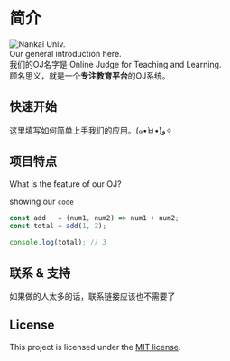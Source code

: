 # 简介
![Nankai Univ.](http://www.nankai.edu.cn/_upload/tpl/00/3f/63/template63/images/logo.png "我是爱南开的")  
Our general introduction here.  
我们的OJ名字是 Online Judge for Teaching and Learning.   
顾名思义，就是一个**专注教育平台**的OJ系统。

## 快速开始
这里填写如何简单上手我们的应用。(๑•̀ㅂ•́)و✧


## 项目特点
What is the feature of our OJ?  

showing our  `code`

```javascript
const add   = (num1, num2) => num1 + num2;
const total = add(1, 2);

console.log(total); // 3
```
## 联系 & 支持
如果做的人太多的话，联系链接应该也不需要了
## License
This project is licensed under the [MIT license](https://github.com/jhildenbiddle/docsify-themeable/blob/master/LICENSE).
<!-- 

[![NPM](https://img.shields.io/npm/v/docsify-themeable.svg?style=flat-square)](https://www.npmjs.com/package/docsify-themeable)
[![Codacy grade](https://img.shields.io/codacy/grade/860d40719cbd4e0f91e145b87ec7c29a.svg?style=flat-square)](https://www.codacy.com/app/jhildenbiddle/docsify-themeable?utm_source=github.com&amp;utm_medium=referral&amp;utm_content=jhildenbiddle/docsify-themeable&amp;utm_campaign=Badge_Grade)
[![License: MIT](https://img.shields.io/badge/License-MIT-yellow.svg?style=flat-square)](https://github.com/jhildenbiddle/docsify-themeable/blob/master/LICENSE)
[![Tweet](https://img.shields.io/twitter/url/http/shields.io.svg?style=social)](https://twitter.com/intent/tweet?url=https%3A%2F%2Fgithub.com%2Fjhildenbiddle%2Fdocsify-themeable&hashtags=css,docsify,developers,frontend)
<a class="github-button" href="https://github.com/jhildenbiddle/docsify-themeable" data-icon="octicon-star" data-show-count="true" aria-label="Star jhildenbiddle/docsify-themeable on GitHub">Star</a>

## Features

- **Flexible theme system based on CSS custom properties**<br>
  Theme settings are presented as a flat list of logically-named [CSS custom properties](customization). There's no need to navigate or modify complex CSS, allowing changes to be made quickly and confidently.

- **No packages to install or static files to build**<br>
  All processing is done in the browser, removing the need for CSS preprocessors and other build tools. Just link to a theme, then customize by setting [theme-related properties](customization). That's it.

- **Multiple themes available**<br>
  Use a theme as-is, or as a starting point for something completely new. All themes share the same customizable properties, making it easy mix styles from different themes.

- **Improved desktop and mobile experience**<br>
  Enhancements that are unique to docsify-themeable—along with docsify- and browser-related bug fixes—provide a more enjoyable and trouble-free experience for site authors and visitors.

  - [Extensive customization](customization)
  - [PrismJS theme compatibility](customization#prismjs)
  - [Module scale typography](customization#base)
  - [Plugin customization](customization#plugin-styles)
  - [Ready transition](options#readytransition)
  - [Responsive tables](options#responsivetables)

- **Legacy browser support (IE10+)**<br>
  Thoroughly tested and fully compatible with legacy browsers, including support for CSS custom properties (courtesy of a handy [ponyfill](https://github.com/jhildenbiddle/css-vars-ponyfill) developed specifically for docsify-themeable).

## Contact & Support

- Create a [GitHub issue](https://github.com/jhildenbiddle/docsify-themeable/issues) for bug reports, feature requests, or questions
- Follow [@jhildenbiddle](https://twitter.com/jhildenbiddle) for announcements
- Add a ⭐️ [star on GitHub](https://github.com/jhildenbiddle/docsify-themeable) or ❤️ [tweet](https://twitter.com/intent/tweet?url=https%3A%2F%2Fgithub.com%2Fjhildenbiddle%2Fdocsify-themeable&hashtags=css,developers,frontend,javascript) to support the project!

## License

This project is licensed under the [MIT license](https://github.com/jhildenbiddle/docsify-themeable/blob/master/LICENSE).

Copyright (c) John Hildenbiddle ([@jhildenbiddle](https://twitter.com/jhildenbiddle))
-->
<!-- GitHub Buttons -->
<script async defer src="https://buttons.github.io/buttons.js"></script> 